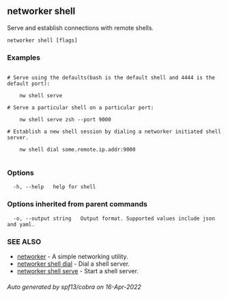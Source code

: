 ## networker shell

Serve and establish connections with remote shells.

```
networker shell [flags]
```

### Examples

```

# Serve using the defaults(bash is the default shell and 4444 is the default port):

	nw shell serve

# Serve a particular shell on a particular port:

	nw shell serve zsh --port 9000

# Establish a new shell session by dialing a networker initiated shell server.

	nw shell dial some.remote.ip.addr:9000


```

### Options

```
  -h, --help   help for shell
```

### Options inherited from parent commands

```
  -o, --output string   Output format. Supported values include json and yaml.
```

### SEE ALSO

* [networker](networker.md)	 - A simple networking utility.
* [networker shell dial](networker_shell_dial.md)	 - Dial a shell server.
* [networker shell serve](networker_shell_serve.md)	 - Start a shell server.

###### Auto generated by spf13/cobra on 16-Apr-2022

